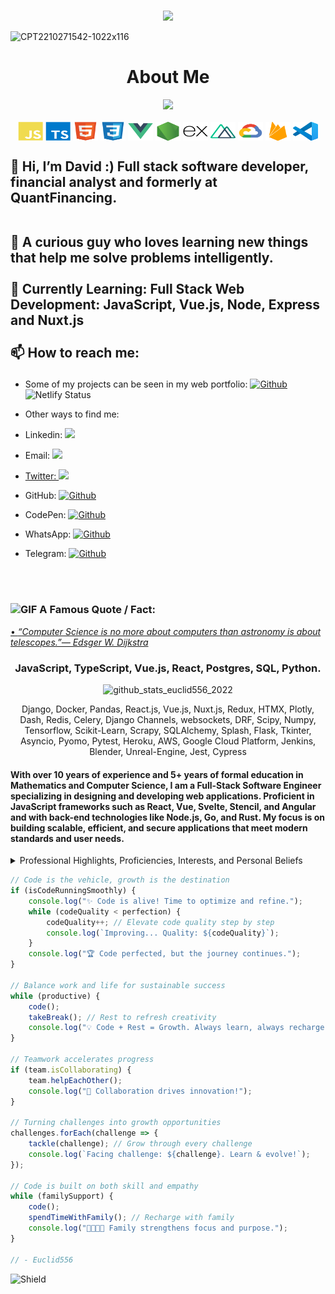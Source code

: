 <div style="display: inline_block", align="center"><br>

  ![](https://camo.githubusercontent.com/992babdffd8c74a1502de375fbdf7e4d54773242/68747470733a2f2f6d656469612e67697068792e636f6d2f6d656469612f53576f536b4e36447854737a71494b4571762f67697068792e676966)

</div>


![CPT2210271542-1022x116](https://user-images.githubusercontent.com/86713709/198320802-8d34a666-b0a6-4950-97dc-31d0d7ff0e31.gif)


<h1 align="center"> About Me </h1>
  <div align="center">
   <a href="https://www.linkedin.com/in/david-osullivan-finance" target="_blank"><img src="https://img.shields.io/badge/-LinkedIn-%230077B5?style=for-the-badge&logo=linkedin&logoColor=white" target="_blank"></a>
  </div>

 <div style="display: inline_block", align="center"><br>
  <img align="center" alt="Js" height="30" width="40" src="https://raw.githubusercontent.com/devicons/devicon/master/icons/javascript/javascript-plain.svg">
  <img align="center" alt="Ts" height="30" width="40" src="https://raw.githubusercontent.com/devicons/devicon/master/icons/typescript/typescript-plain.svg">
  <img align="center" alt="HTML" height="30" width="40" src="https://raw.githubusercontent.com/devicons/devicon/master/icons/html5/html5-original.svg">
  <img align="center" alt="CSS" height="30" width="40" src="https://raw.githubusercontent.com/devicons/devicon/master/icons/css3/css3-original.svg">
  <img align="center" alt="Vuejs" height="30" width="40" src="https://raw.githubusercontent.com/devicons/devicon/master/icons/vuejs/vuejs-original.svg">
  <img align="center" alt="Node" height="30" width="40" src="https://raw.githubusercontent.com/devicons/devicon/master/icons/nodejs/nodejs-original.svg">
  <img align="center" alt="Express" height="30" width="40" src="https://raw.githubusercontent.com/devicons/devicon/master/icons/express/express-original.svg">
  <img align="center" alt="Nuxt" height="30" width="40" src="https://raw.githubusercontent.com/devicons/devicon/master/icons/nuxtjs/nuxtjs-original.svg">
  <img align="center" alt="GCP" height="30" width="40" src="https://raw.githubusercontent.com/devicons/devicon/master/icons/googlecloud/googlecloud-original.svg">
  <img align="center" alt="Firebase" height="30" width="40" src="https://raw.githubusercontent.com/devicons/devicon/master/icons/firebase/firebase-plain.svg">
  <img align="center" alt="VSCode" height="30" width="40" src="https://raw.githubusercontent.com/devicons/devicon/1119b9f84c0290e0f0b38982099a2bd027a48bf1/icons/vscode/vscode-original.svg">
  
  
  
  
 </div>
 
 <h2>👋 Hi, I’m David :)  Full stack software developer, financial analyst and formerly at QuantFinancing. <br><br>

 
👀 A curious guy who loves learning new things that help me solve problems intelligently. <br><br>
🌱 Currently Learning: Full Stack Web Development: JavaScript, Vue.js, Node, Express and Nuxt.js <br><br>
📫 How to reach me: </h2>

- Some of my projects can be seen in my web portfolio: [<img alt="Github" width="28px" src="https://img.icons8.com/fluent/96/000000/domain.png" />](https://davidos.netlify.app/)         ![Netlify Status](https://camo.githubusercontent.com/150a1071265333b94014bf05ac4bea29b7a625e2d2e87123c39c7166d8cc6dc9/68747470733a2f2f696d672e736869656c64732e696f2f62616467652f6e65746c6966792d737563636573732d737563636573732e737667)

- Other ways to find me:

- Linkedin:   [<img src="https://img.icons8.com/color/48/000000/linkedin.png" width="28px"/>](https://www.linkedin.com/in/david-osullivan-finance/)
- Email:      <a href="mailto:david@davidosullivan.me"> <img src="https://cdn.jsdelivr.net/npm/simple-icons@3.13.0/icons/microsoftoutlook.svg" width="28px"/>
- Twitter:    [<img src="https://img.icons8.com/color/48/000000/twitter.png" width="28px"/>](https://twitter.com/quantfinancing)
- GitHub:     [<img alt="Github" width="28px" src="https://cdn.jsdelivr.net/npm/simple-icons@v3/icons/github.svg" />](https://github.com/euclid556)
- CodePen:    [<img alt="Github" width="28px" src="https://cdn.jsdelivr.net/npm/simple-icons@3.13.0/icons/codepen.svg" />](https://codepen.io/Euclid)
- WhatsApp:   [<img alt="Github" width="28px" src="https://cdn.jsdelivr.net/npm/simple-icons@3.13.0/icons/whatsapp.svg" />](https://api.whatsapp.com/send?phone=353879219770)
- Telegram:   [<img alt="Github" width="28px" src="https://cdn.jsdelivr.net/npm/simple-icons@3.13.0/icons/telegram.svg" />](https://t.me/)
<br><br>

&nbsp; &nbsp; &nbsp;

 ### <img alt="GIF" src="https://github.com/TheDudeThatCode/TheDudeThatCode/blob/master/Assets/hmm.gif" width="20" /> A Famous Quote / Fact:
<a href="https://github.com/marketplace/actions/quote-readme">
<!--STARTS_HERE_QUOTE_README-->
• <i>“Computer Science is no more about computers than astronomy is about telescopes.”— Edsger W. Dijkstra  </i>
<!--ENDS_HERE_QUOTE_README-->
</a>
   
  
<div align="center">
  <h3>JavaScript, TypeScript, Vue.js, React, Postgres, SQL, Python.</h3>
  
  ![github_stats_euclid556_2022](https://user-images.githubusercontent.com/86713709/199818292-572c4a2a-2ba7-4e35-8201-227271e3544d.PNG)

Django, Docker, Pandas, React.js, Vue.js, Nuxt.js, Redux, HTMX, Plotly, Dash, Redis, Celery, Django Channels, websockets, DRF, Scipy, Numpy, Tensorflow, Scikit-Learn, Scrapy, SQLAlchemy, Splash, Flask, Tkinter, Asyncio, Pyomo, Pytest, Heroku, AWS, Google Cloud Platform, Jenkins, Blender, Unreal-Engine, Jest, Cypress
</div>

#### With over 10 years of experience and 5+ years of formal education in Mathematics and Computer Science, I am a Full-Stack Software Engineer specializing in designing and developing web applications. Proficient in JavaScript frameworks such as React, Vue, Svelte, Stencil, and Angular and with back-end technologies like Node.js, Go, and Rust. My focus is on building scalable, efficient, and secure applications that meet modern standards and user needs.

<details>
  <summary>Professional Highlights, Proficiencies, Interests, and Personal Beliefs</summary>
  
### Highlights:
- ⭐ Professional experience in full lifecycle development
- ⭐ 7+ years in leadership positions
- ⭐ Mentoring individuals on technical and leadership growth
- ⭐ Worked on innovative and cutting-edge projects
- ⭐ Contribute to industry thought leadership
- ⭐ Contribute to both open-source and private-source projects
- ⭐ Mastering new technologies, computer science, and mathematics

### Proficiencies:

- 📚 **Programming Languages & Frameworks**:  
  JavaScript, TypeScript, Go, Rust,
  React.js, Next.js (SSR/CSR), Vue.js, Nuxt.js (SSR/CSR), Angular, Svelte, Stencil  
  MUI (Material UI), VuePrime, PrimeFlex

- 📚 **Backend & Architecture**:  
  Node.js, Serverless, Microservices, Containers, Prisma, TypeORM

- 📚 **Web Development**:  
  HTML5, CSS3, Canvas, WebGL, Animation, Web Components  
  Storybook (Component Library)

- 📚 **Databases**:  
  SQL: MySQL, PostgreSQL  
  NoSQL: MongoDB, DynamoDB, Redis

- 📚 **Cloud Platforms**:  
  AWS, Azure, GCP, Google Cloud, Google Firebase

- 📚 **Blockchain & Cryptography**:  
  Cryptocurrency, Blockchain technologies

- 📚 **Development Methodologies**:  
  Agile, Scrum, Kanban

- 📚 **Web2/Web3**:  
  Experience with Web2 and Web3 environments

- 📚 **Leadership & Collaboration**:  
  Team Leadership, Project Leadership, Mentorship


### Interests:
- **✔️ Lifelong Learning and Growth**:  
  Continuously seek opportunities for personal growth, self-improvement, and acquiring new knowledge and skills to stay at the forefront of industry trends and advancements.

- **✔️ Family Values**:  
  Prioritize nurturing strong family relationships, fostering meaningful connections, and achieving a healthy work-life balance to support personal happiness and well-being.

- **✔️ Active Lifestyle**:  
  Commit to regular physical activities like gym workouts, recognizing the role of fitness in boosting productivity, focus, and overall health.

### Personal Beliefs:
- 💡 **The Transformative Power of Lifelong Learning**:  
  Embrace continuous learning and personal growth to adapt, innovate, and stay ahead in an ever-changing world.

- 💡 **The Impact of a Positive Mindset**:  
  Cultivate optimism and resilience to navigate challenges effectively and inspire those around you.

- 💡 **The Value of Hard Work and Perseverance**:  
  Recognize dedication and persistence as key drivers of long-term success and personal fulfillment.

- 💡 **The Role of Empathy and Kindness**:  
  Foster meaningful connections and contribute to a harmonious society through compassion and understanding.

- 💡 **The Importance of Ethics and Integrity**:  
  Commit to honesty and moral principles as the foundation for trust, respect, and sustainable success in all aspects of life.

</details>

```typescript
// Code is the vehicle, growth is the destination
if (isCodeRunningSmoothly) {
    console.log("✨ Code is alive! Time to optimize and refine.");
    while (codeQuality < perfection) {
        codeQuality++; // Elevate code quality step by step
        console.log(`Improving... Quality: ${codeQuality}`);
    }
    console.log("🏆 Code perfected, but the journey continues.");
}

// Balance work and life for sustainable success
while (productive) {
    code();
    takeBreak(); // Rest to refresh creativity
    console.log("💡 Code + Rest = Growth. Always learn, always recharge.");
}

// Teamwork accelerates progress
if (team.isCollaborating) {
    team.helpEachOther();
    console.log("👥 Collaboration drives innovation!");
}

// Turning challenges into growth opportunities
challenges.forEach(challenge => {
    tackle(challenge); // Grow through every challenge
    console.log(`Facing challenge: ${challenge}. Learn & evolve!`);
});

// Code is built on both skill and empathy
while (familySupport) {
    code();
    spendTimeWithFamily(); // Recharge with family
    console.log("👨‍👩‍👧‍👦 Family strengthens focus and purpose.");
}

// - Euclid556
```
 
![Shield](https://camo.githubusercontent.com/8ba39c4c2622a8b0a930639d588a59226159cb4668c31758b03dc1ec437effb9/68747470733a2f2f6b6f6d617265762e636f6d2f67687076632f3f757365726e616d653d726973686176616e616e6426267374796c653d666c61742d737175617265)

<!--
**Euclid556/Euclid556** is a ✨ _special_ ✨ repository because its `README.md` (this file) appears on your GitHub profile.

Here are some ideas to get you started:

- 🔭 I’m currently working on ...
- 🌱 I’m currently learning ...
- 👯 I’m looking to collaborate on ...
- 🤔 I’m looking for help with ...
- 💬 Ask me about ...
- 📫 How to reach me: ...
- 😄 Pronouns: ...
- ⚡ Fun fact: ...
-->
